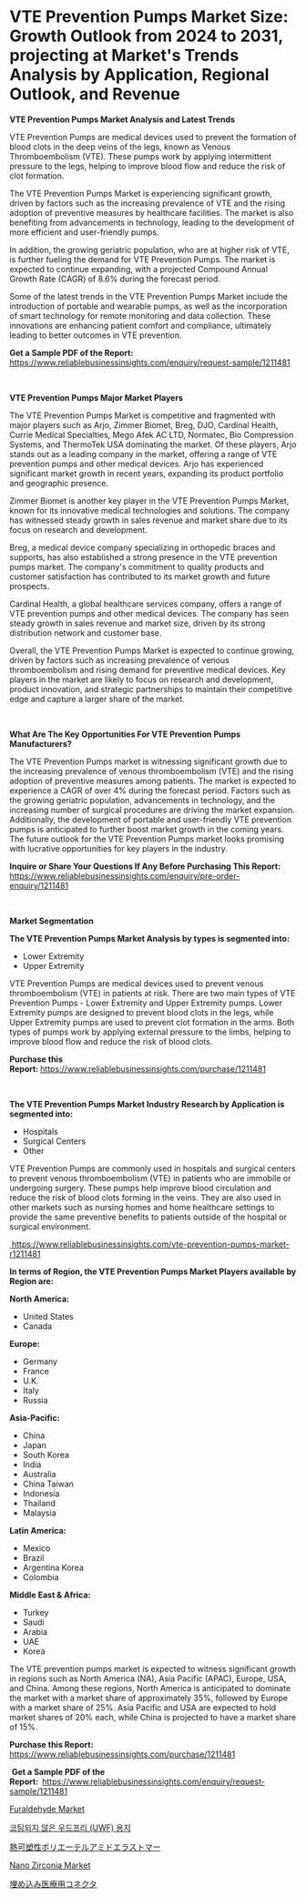 <p><h1>VTE Prevention Pumps Market Size: Growth Outlook from 2024 to 2031, projecting at Market's Trends Analysis by Application, Regional Outlook, and Revenue</h1></p><p><strong>VTE Prevention Pumps Market Analysis and Latest Trends</strong></p>
<p><p>VTE Prevention Pumps are medical devices used to prevent the formation of blood clots in the deep veins of the legs, known as Venous Thromboembolism (VTE). These pumps work by applying intermittent pressure to the legs, helping to improve blood flow and reduce the risk of clot formation.</p><p>The VTE Prevention Pumps Market is experiencing significant growth, driven by factors such as the increasing prevalence of VTE and the rising adoption of preventive measures by healthcare facilities. The market is also benefiting from advancements in technology, leading to the development of more efficient and user-friendly pumps.</p><p>In addition, the growing geriatric population, who are at higher risk of VTE, is further fueling the demand for VTE Prevention Pumps. The market is expected to continue expanding, with a projected Compound Annual Growth Rate (CAGR) of 8.6% during the forecast period.</p><p>Some of the latest trends in the VTE Prevention Pumps Market include the introduction of portable and wearable pumps, as well as the incorporation of smart technology for remote monitoring and data collection. These innovations are enhancing patient comfort and compliance, ultimately leading to better outcomes in VTE prevention.</p></p>
<p><strong>Get a Sample PDF of the Report:&nbsp;</strong> <a href="https://www.reliablebusinessinsights.com/enquiry/request-sample/1211481">https://www.reliablebusinessinsights.com/enquiry/request-sample/1211481</a></p>
<p>&nbsp;</p>
<p><strong>VTE Prevention Pumps Major Market Players</strong></p>
<p><p>The VTE Prevention Pumps Market is competitive and fragmented with major players such as Arjo, Zimmer Biomet, Breg, DJO, Cardinal Health, Currie Medical Specialties, Mego Afek AC LTD, Normatec, Bio Compression Systems, and ThermoTek USA dominating the market. Of these players, Arjo stands out as a leading company in the market, offering a range of VTE prevention pumps and other medical devices. Arjo has experienced significant market growth in recent years, expanding its product portfolio and geographic presence.</p><p>Zimmer Biomet is another key player in the VTE Prevention Pumps Market, known for its innovative medical technologies and solutions. The company has witnessed steady growth in sales revenue and market share due to its focus on research and development.</p><p>Breg, a medical device company specializing in orthopedic braces and supports, has also established a strong presence in the VTE prevention pumps market. The company's commitment to quality products and customer satisfaction has contributed to its market growth and future prospects.</p><p>Cardinal Health, a global healthcare services company, offers a range of VTE prevention pumps and other medical devices. The company has seen steady growth in sales revenue and market size, driven by its strong distribution network and customer base.</p><p>Overall, the VTE Prevention Pumps Market is expected to continue growing, driven by factors such as increasing prevalence of venous thromboembolism and rising demand for preventive medical devices. Key players in the market are likely to focus on research and development, product innovation, and strategic partnerships to maintain their competitive edge and capture a larger share of the market.</p></p>
<p>&nbsp;</p>
<p><strong>What Are The Key Opportunities For VTE Prevention Pumps Manufacturers?</strong></p>
<p><p>The VTE Prevention Pumps market is witnessing significant growth due to the increasing prevalence of venous thromboembolism (VTE) and the rising adoption of preventive measures among patients. The market is expected to experience a CAGR of over 4% during the forecast period. Factors such as the growing geriatric population, advancements in technology, and the increasing number of surgical procedures are driving the market expansion. Additionally, the development of portable and user-friendly VTE prevention pumps is anticipated to further boost market growth in the coming years. The future outlook for the VTE Prevention Pumps market looks promising with lucrative opportunities for key players in the industry.</p></p>
<p><strong>Inquire or Share Your Questions If Any Before Purchasing This Report:</strong> <a href="https://www.reliablebusinessinsights.com/enquiry/pre-order-enquiry/1211481">https://www.reliablebusinessinsights.com/enquiry/pre-order-enquiry/1211481</a></p>
<p>&nbsp;</p>
<p><strong>Market Segmentation</strong></p>
<p><strong>The VTE Prevention Pumps Market Analysis by types is segmented into:</strong></p>
<p><ul><li>Lower Extremity</li><li>Upper Extremity</li></ul></p>
<p><p>VTE Prevention Pumps are medical devices used to prevent venous thromboembolism (VTE) in patients at risk. There are two main types of VTE Prevention Pumps - Lower Extremity and Upper Extremity pumps. Lower Extremity pumps are designed to prevent blood clots in the legs, while Upper Extremity pumps are used to prevent clot formation in the arms. Both types of pumps work by applying external pressure to the limbs, helping to improve blood flow and reduce the risk of blood clots.</p></p>
<p><strong>Purchase this Report:&nbsp;</strong><a href="https://www.reliablebusinessinsights.com/purchase/1211481">https://www.reliablebusinessinsights.com/purchase/1211481</a></p>
<p>&nbsp;</p>
<p><strong>The VTE Prevention Pumps Market Industry Research by Application is segmented into:</strong></p>
<p><ul><li>Hospitals</li><li>Surgical Centers</li><li>Other</li></ul></p>
<p><p>VTE Prevention Pumps are commonly used in hospitals and surgical centers to prevent venous thromboembolism (VTE) in patients who are immobile or undergoing surgery. These pumps help improve blood circulation and reduce the risk of blood clots forming in the veins. They are also used in other markets such as nursing homes and home healthcare settings to provide the same preventive benefits to patients outside of the hospital or surgical environment.</p></p>
<p><a href="https://www.reliablebusinessinsights.com/vte-prevention-pumps-market-r1211481">&nbsp;https://www.reliablebusinessinsights.com/vte-prevention-pumps-market-r1211481</a></p>
<p><strong>In terms of Region, the VTE Prevention Pumps Market Players available by Region are:</strong></p>
<p>
    <p> <strong> North America: </strong>
        <ul>
            <li>United States</li>
            <li>Canada</li>
        </ul>
        </p> 
    <p> <strong> Europe: </strong>
        <ul>
            <li>Germany</li>
            <li>France</li>
            <li>U.K.</li>
            <li>Italy</li>
            <li>Russia</li>
        </ul>
        </p> 
    <p> <strong> Asia-Pacific: </strong>
        <ul>
            <li>China</li>
            <li>Japan</li>
            <li>South Korea</li>
            <li>India</li>
            <li>Australia</li>
            <li>China Taiwan</li>
            <li>Indonesia</li>
            <li>Thailand</li>
            <li>Malaysia</li>
        </ul>
        </p> 
    <p> <strong> Latin America: </strong>
        <ul>
            <li>Mexico</li>
            <li>Brazil</li>
            <li>Argentina Korea</li>
            <li>Colombia</li>
        </ul>
        </p> 
    <p> <strong> Middle East & Africa: </strong>
        <ul>
            <li>Turkey</li>
            <li>Saudi</li>
            <li>Arabia</li>
            <li>UAE</li>
            <li>Korea</li>
        </ul>
    </p>
    </p>
<p><p>The VTE prevention pumps market is expected to witness significant growth in regions such as North America (NA), Asia Pacific (APAC), Europe, USA, and China. Among these regions, North America is anticipated to dominate the market with a market share of approximately 35%, followed by Europe with a market share of 25%. Asia Pacific and USA are expected to hold market shares of 20% each, while China is projected to have a market share of 15%.</p></p>
<p><strong>Purchase this Report: </strong><a href="https://www.reliablebusinessinsights.com/purchase/1211481">https://www.reliablebusinessinsights.com/purchase/1211481</a></p>
<p>&nbsp;<strong>Get a Sample PDF of the Report:&nbsp;&nbsp;</strong><a href="https://www.reliablebusinessinsights.com/enquiry/request-sample/1211481">https://www.reliablebusinessinsights.com/enquiry/request-sample/1211481</a></p>
<p><strong></strong></p>
<p><p><a href="https://github.com/yemakinde/Market-Research-Report-List-3/blob/main/furaldehyde-market.md">Furaldehyde Market</a></p><p><a href="https://github.com/Gregost89076vddcv/Market-Research-Report-List-1/blob/main/160061194890.md">코팅되지 않은 우드프리 (UWF) 용지</a></p><p><a href="https://github.com/andrade7361/Market-Research-Report-List-1/blob/main/2901550101330.md">熱可塑性ポリエーテルアミドエラストマー</a></p><p><a href="https://github.com/Alonsoolds3wq1d81czn8rbol/Market-Research-Report-List-2/blob/main/nano-zirconia-market.md">Nano Zirconia Market</a></p><p><a href="https://github.com/RaeJenkins1952/Market-Research-Report-List-1/blob/main/3349105101331.md">埋め込み医療用コネクタ</a></p></p>
